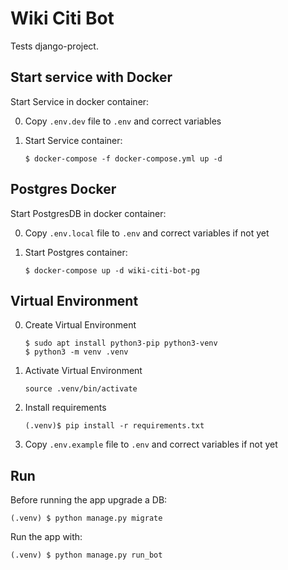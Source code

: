# Wiki Citi Bot

Tests django-project.

## Start service with Docker

Start Service in docker container:

0. Copy `.env.dev` file to `.env` and correct variables

0. Start Service container:

    ```
    $ docker-compose -f docker-compose.yml up -d
    ```

## Postgres Docker

Start PostgresDB in docker container:

0. Copy `.env.local` file to `.env` and correct variables if not yet

0. Start Postgres container:

    ```
    $ docker-compose up -d wiki-citi-bot-pg
    ```

## Virtual Environment

0. Create Virtual Environment

    ```
    $ sudo apt install python3-pip python3-venv
    $ python3 -m venv .venv
    ```

0. Activate Virtual Environment

    ```
    source .venv/bin/activate
    ```

0. Install requirements

    ```
    (.venv)$ pip install -r requirements.txt
    ```

0. Copy `.env.example` file to `.env` and correct variables if not yet

## Run

Before running the app upgrade a DB:

```
(.venv) $ python manage.py migrate
```

Run the app with:

```
(.venv) $ python manage.py run_bot
```